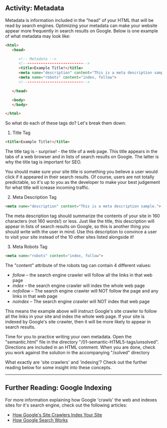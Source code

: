 ## Activity: Metadata

Metadata is information included in the "head" of your HTML that will be read by search engines. Optimizing your metadata can make your website appear more frequently in search results on Google. Below is one example of what metadata may look like:

```HTML
<html>
   <head>

      <!-- Metadata -->
      <!----------------------------->
      <title>Example Title!</title>
      <meta name="description" content="This is a meta description sample.">
      <meta name="robots" content="index, follow">
      <!----------------------------->

   </head>

   <body>
   </body>

</html>
```

So what do each of these tags do? Let's break them down:

1. Title Tag

```HTML
<title>Example Title!</title>
```

The title tag is - surprise! - the title of a web page. This title appears in the tabs of a web browser and in lists of search results on Google. The latter is why the title tag is important for SEO. 

You should make sure your site title is something you believe a user would click if it appeared in their search results. Of course, users are not totally predictable, so it's up to you as the developer to make your best judgement for what title will icrease incoming traffic.


2. Meta Description Tag

```HTML
<meta name="description" content="This is a meta description sample.">
```

The meta description tag should summarize the contents of your site in 160 characters (not 160 words!) or less. Just like the title, this description will appear in lists of search results on Google, so this is another thing you should write with the user in mind. Use this description to convince a user to visit your site instead of the 10 other sites listed alongside it!


3. Meta Robots Tag

```HTML
<meta name="robots" content="index, follow">
```

The "content" attribute of the robots tag can contain 4 different values:

* *follow* – the search engine crawler will follow all the links in that web page
* *index* – the search engine crawler will index the whole web page
* *nofollow* – The search engine crawler will NOT follow the page and any links in that web page
* *noindex* – The search engine crawler will NOT index that web page

This means the example above will instruct Google's site crawler to follow all the links in your site and index the whole web page. If your site is indexed by Google's site crawler, then it will be more likely to appear in search results.

Time for you to practice writing your own metadata. Open the "semantic.html" file in the directory "/01-semantic-HTML5-tags/unsolved". Directions are included in an HTML comment. When you are done, check you work against the solution in the accompanying "/solved" directory

What exactly are 'site crawlers' and 'indexing'? Check out the further reading below for some insight into these concepts.

<hr>

## Further Reading: Google Indexing

For more information explaining how Google 'crawls' the web and indexes sites for it's search engine, check out the following articles:

* [How Google's Site Crawlers Index Your Site](https://www.google.com/search/howsearchworks/crawling-indexing/)
* [How Google Search Works](https://support.google.com/webmasters/answer/70897?hl=en)

